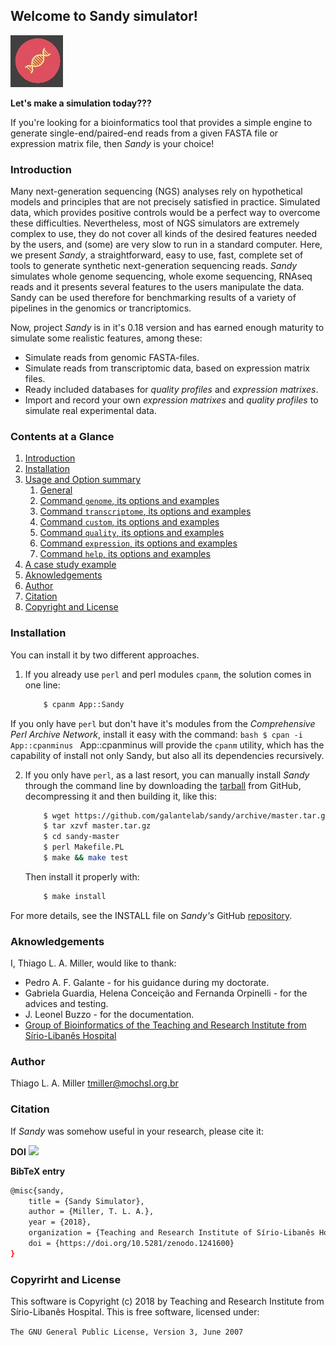 ## Welcome to Sandy simulator! ##

![logo.png](img/sandy_logo.png)

**Let's make a simulation today???**

If you're looking for a bioinformatics tool that provides a simple engine to generate
single-end/paired-end reads from a given FASTA file or expression matrix file,
then *Sandy* is your choice!



### Introduction ###

Many next-generation sequencing (NGS) analyses rely on hypothetical
models and principles that are not precisely satisfied in practice. Simulated
data, which provides positive controls would be a perfect way to overcome
these difficulties. Nevertheless, most of NGS simulators are extremely
complex to use, they do not cover all kinds of the desired features needed by
the users, and (some) are very slow to run in a standard computer. Here, we
present *Sandy*, a straightforward, easy to use, fast, complete set of tools to
generate synthetic next-generation sequencing reads. *Sandy* simulates
whole genome sequencing, whole exome sequencing, RNAseq reads and it
presents several features to the users manipulate the data. Sandy can be
used therefore for benchmarking results of a variety of pipelines in the
genomics or trancriptomics.

Now, project *Sandy* is in it's 0.18 version and has earned enough maturity to
simulate some realistic features, among these:
* Simulate reads from genomic FASTA-files.
* Simulate reads from transcriptomic data, based on expression matrix files.
* Ready included databases for *quality profiles* and *expression matrixes*.
* Import and record your own *expression matrixes* and *quality profiles* to
simulate real experimental data.



### Contents at a Glance ###

1. [Introduction](#introduction)
2. [Installation](#installation)
3. [Usage and Option summary](usage.md#usage-and-option-summary)
	1. [General](usage.md#general-syntax)
    2. [Command `genome`, its options and examples](usage.md#the-genome-command)
    3. [Command `transcriptome`, its options and examples](usage.md#the-transcriptome-command)
    4. [Command `custom`, its options and examples](usage.md#the-custom-command)
    5. [Command `quality`, its options and examples](usage.md#the-quality-command)
    6. [Command `expression`, its options and examples](usage.md#the-expression-command)
    7. [Command `help`, its options and examples](usage.md#the-help-command)
4. [A case study example](case.md#a-case-study-example)
5. [Aknowledgements](#aknowledgements)
6. [Author](#author)
7. [Citation](#citation)
8. [Copyright and License](#copyright-and-license)



### Installation ###

You can install it by two different approaches.

1. If you already use `perl` and perl modules `cpanm`, the solution comes
in one line:
	```bash
		$ cpanm App::Sandy
	```
If you only have `perl` but don't have it's modules from the *Comprehensive
Perl Archive Network*, install it easy with the command:
	```bash
		$ cpan -i App::cpanminus
	```
	App::cpanminus will provide the `cpanm` utility, which has the capability of
	install not only Sandy, but also all its dependencies recursively.

2. If you only have `perl`, as a last resort, you can manually install *Sandy*
through the command line by downloading the [tarball](https://github.com/galantelab/sandy/archive/master.tar.gz)
from GitHub, decompressing it and then building it, like this:
	```bash
		$ wget https://github.com/galantelab/sandy/archive/master.tar.gz
		$ tar xzvf master.tar.gz
		$ cd sandy-master
		$ perl Makefile.PL
		$ make && make test
	```
	Then install it properly with:
	```bash
		$ make install
	```

For more details, see the INSTALL file on *Sandy's* GitHub [repository](https://github.com/galantelab/sandy).



### Aknowledgements ###

I, Thiago L. A. Miller, would like to thank:

* Pedro A. F. Galante - for his guidance during my doctorate.
* Gabriela Guardia, Helena Conceição and Fernanda Orpinelli - for the advices
and testing.
* J. Leonel Buzzo - for the documentation.
* [Group of Bioinformatics of the Teaching and Research Institute from Sírio-Libanês Hospital](https://www.bioinfo.mochsl.org.br/)



### Author ###

Thiago L. A. Miller
[<tmiller@mochsl.org.br>](tmiller@mochsl.org.br)



### Citation ###

If *Sandy* was somehow useful in your research, please cite it:

**DOI**
![](https://doi.org/10.5281/zenodo.1241600)

**BibTeX entry**
```bash
@misc{sandy,
	title = {Sandy Simulator},
	author = {Miller, T. L. A.},
	year = {2018},
	organization = {Teaching and Research Institute of Sírio-Libanês Hospital}
	doi = {https://doi.org/10.5281/zenodo.1241600}
}
```



### Copyrirht and License ###

This software is Copyright (c) 2018 by Teaching and Research Institute from Sírio-Libanês Hospital.
This is free software, licensed under:

`The GNU General Public License, Version 3, June 2007`
